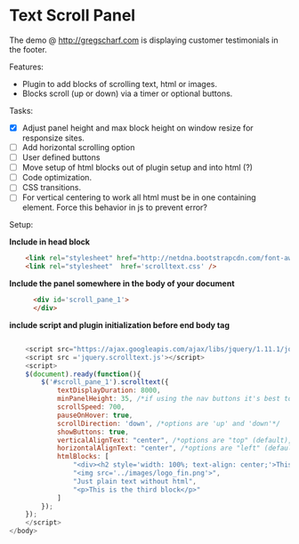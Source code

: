 **Text Scroll Panel**
=================

The demo @ http://gregscharf.com is displaying customer testimonials in the footer.

Features:
- Plugin to add blocks of scrolling text, html or images.
- Blocks scroll (up or down) via a timer or optional buttons.

Tasks:
- [x] Adjust panel height and max block height on window resize for responsize sites.
- [ ] Add horizontal scrolling option
- [ ] User defined buttons
- [ ] Move setup of html blocks out of plugin setup and into html (?)
- [ ] Code optimization.
- [ ] CSS transitions.
- [ ] For vertical centering to work all html must be in one containing element. Force this behavior in js to prevent error?

Setup:

**Include in head block**
```html
    <link rel="stylesheet" href="http://netdna.bootstrapcdn.com/font-awesome/3.2.1/css/font-awesome.css">
    <link rel="stylesheet"  href='scrolltext.css' />
```

**Include the panel somewhere in the body of your document**
```html
      <div id='scroll_pane_1'>
      </div>
```

**include script and plugin initialization before end body tag**

```javascript

    <script src="https://ajax.googleapis.com/ajax/libs/jquery/1.11.1/jquery.min.js"></script>
    <script src ='jquery.scrolltext.js'></script>
    <script>
    $(document).ready(function(){
        $('#scroll_pane_1').scrolltext({
            textDisplayDuration: 8000,
            minPanelHeight: 35, /*if using the nav buttons it's best to set this 35 pixels high at a minimum*/
            scrollSpeed: 700, 
            pauseOnHover: true,
            scrollDirection: 'down', /*options are 'up' and 'down'*/
            showButtons: true,
            verticalAlignText: "center", /*options are "top" (default), "bottom" and "center"*/
            horizontalAlignText: "center", /*options are "left" (default), "center", "right"*/
            htmlBlocks: [
                "<div><h2 style='width: 100%; text-align: center;'>This is an Image</h2><img src='../images/logo_2.JPG'></div>",
                "<img src='../images/logo_fin.png'>",
                "Just plain text without html",
                "<p>This is the third block</p>"
            ]
        });
    });
    </script>
</body>    
```
